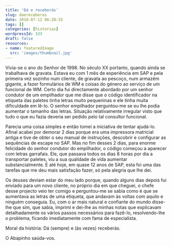 ```yaml
---
title: 'Dá e receberás'
slug: daereceberas
date: 2010-07-12 06:28:33
tags: []
categories: [historias]
wordpressId: 333
draft: false
resources:
- name: featuredImage
  src: 'images/thumbnail.jpg'
---
```

Vivia-se o ano do Senhor de 1998. No século XX portanto, quando ainda se trabalhava de gravata. Estava eu com 1 mês de experiência em SAP e pela primeira vez sozinho num cliente, de gravata ao pescoço, num armazém gigante, a fazer formulários de WM e coisas do género ao serviço de um funcional de WM. Certo dia fui directamente abordado por um senhor condutor de um empilhador que me disse que o código identificador na etiqueta das paletes tinha letras muito pequeninas e ele tinha muita dificuldade em lê-lo. O senhor empilhador perguntou-me se eu lhe podia aumentar o tamanho das letras. Situação relativamente irregular visto que tudo o que eu fazia deveria ser pedido pelo tal consultor funcional.

Parecia uma coisa simples e então tomei a iniciativa de tentar ajudá-lo. Afinal acabei por demorar 2 dias porque era uma impressora matricial antiga e tive de obter o seu manual de instruções, descobrir e configurar as sequências de escape no SAP. Mas no fim desses 2 dias, para enorme felicidade do senhor condutor do empilhador, o código começou a aparecer com letras garrafais. Ele, que passava todos os dias 8 horas por dia a transportar paletes, viu a sua qualidade de vida aumentar substancialmente. E até hoje, em quase 12 anos de SAP, esta foi uma das tarefas que me deu mais satisfação fazer, só pela alegria que lhe dei.

Os deuses deviam estar do meu lado porque, quando alguns dias depois fui enviado para um novo cliente, no próprio dia em que cheguei, o chefe desse projecto veio ter comigo e perguntou-me se sabia como é que se aumentava as letras de uma etiqueta, que andavam às voltas com aquilo e ninguém conseguia. Eu, com o ar mais natural e confiante do mundo disse-lhe que sim, que sabia, imprimi e dei-lhe as minhas notas que explicavam detalhadamente os vários passos necessários para fazê-lo, resolvendo-lhe o problema, ficando imediatamente com fama de especialista.

Moral da história: Dá (sempre) e (às vezes) receberás.

O Abapinho saúda-vos.
